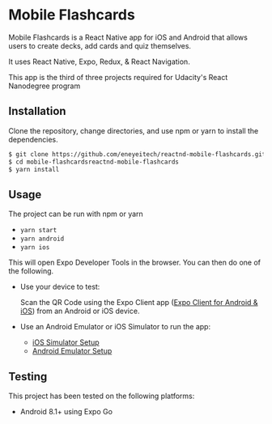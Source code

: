 # Mobile Flashcards

Mobile Flashcards is a React Native app for iOS and Android that allows users to create decks, add cards and quiz themselves.

It uses React Native, Expo, Redux, & React Navigation.

This app is the third of three projects required for Udacity's React Nanodegree program


## Installation

Clone the repository, change directories, and use npm or yarn to install the dependencies.

```bash
$ git clone https://github.com/eneyeitech/reactnd-mobile-flashcards.git
$ cd mobile-flashcardsreactnd-mobile-flashcards
$ yarn install
```

## Usage

The project can be run with npm or yarn

- `yarn start`
- `yarn android`
- `yarn ios`

This will open Expo Developer Tools in the browser.  You can then do one of the following.

- Use your device to test:

    Scan the QR Code using the Expo Client app ([Expo Client for Android & iOS](https://expo.io/tools#client))  from an Android or iOS device.
- Use an Android Emulator or iOS Simulator to run the app:
    - [iOS Simulator Setup](https://docs.expo.io/workflow/ios-simulator/)
    - [Android Emulator Setup](https://docs.expo.io/workflow/android-studio-emulator/)

## Testing

This project has been tested on the following platforms:

- Android 8.1+ using Expo Go 
